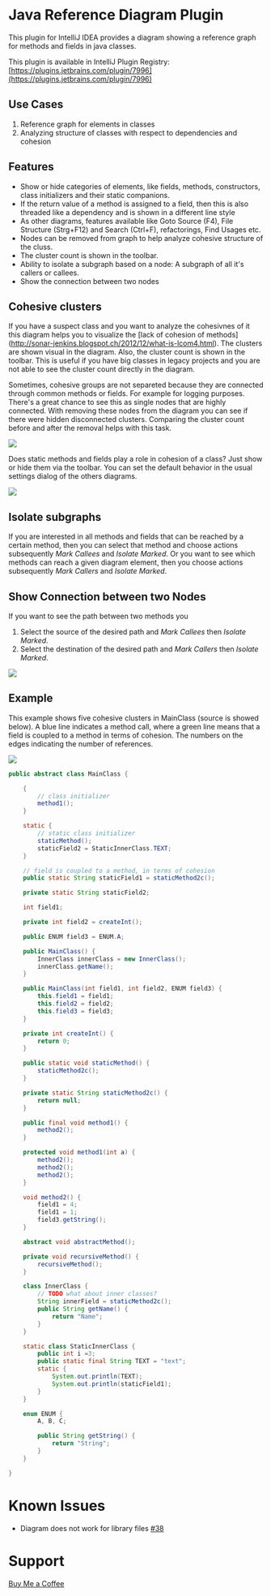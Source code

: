 # Java Reference Diagram Plugin

This plugin for IntelliJ IDEA provides a diagram showing a reference graph for methods and fields in java classes.

This plugin is available in IntelliJ Plugin Registry: [https://plugins.jetbrains.com/plugin/7996](https://plugins.jetbrains.com/plugin/7996)

## Use Cases
1. Reference graph for elements in classes
2. Analyzing structure of classes with respect to dependencies and cohesion

## Features
- Show or hide categories of elements, like fields, methods, constructors, class initializers and their static companions.
- If the return value of a method is assigned to a field, then this is also threaded like a dependency and is shown in a different line style
- As other diagrams, features available like Goto Source (F4), File Structure (Strg+F12) and Search (Ctrl+F), refactorings, Find Usages etc.
- Nodes can be removed from graph to help analyze cohesive structure of the cluss.  
- The cluster count is shown in the toolbar. 
- Ability to isolate a subgraph based on a node: A subgraph of all it's callers or callees.
- Show the connection between two nodes

## Cohesive clusters
If you have a suspect class and you want to analyze the cohesivnes of it this diagram helps you to visualize the [lack of cohesion of methods]
(http://sonar-jenkins.blogspot.ch/2012/12/what-is-lcom4.html). The clusters are shown visual in the diagram. Also, the cluster count is shown
in the toolbar. This is useful if you have big classes in legacy projects and you are not able to see the cluster count directly in the
diagram.

Sometimes, cohesive groups are not separeted because they are connected through common methods or fields. For example for logging purposes.
There's a great chance to see this as single nodes that are highly connected. With removing these nodes from the diagram you can see if there
were hidden disconnected clusters. Comparing the cluster count before and after the removal helps with this task.

![](https://raw.githubusercontent.com/stefku/intellij-reference-diagram/develop/doc/Example_show_cluster_count.png)
   
Does static methods and fields play a role in cohesion of a class? Just show or hide them via the toolbar. You can set the default behavior
in the usual settings dialog of the others diagrams.

![](https://raw.githubusercontent.com/stefku/intellij-reference-diagram/develop/doc/settings_default_categories.png)

## Isolate subgraphs
If you are interested in all methods and fields that can be reached by a certain method, then you can select that method and choose actions 
subsequently _Mark Callees_ and _Isolate Marked_. Or you want to see which methods can reach a given diagram element, then you choose actions
subsequently _Mark Callers_ and _Isolate Marked_.

## Show Connection between two Nodes
If you want to see the path between two methods you
1. Select the source of the desired path and _Mark Callees_ then _Isolate Marked_.
2. Select the destination of the desired path and _Mark Callers_ then _Isolate Marked_.
 
![](https://raw.githubusercontent.com/stefku/intellij-reference-diagram/develop/doc/show_path_between_nodes.gif)

## Example

This example shows five cohesive clusters in MainClass (source is showed below). 
A blue line indicates a method call, where a green line means that a field is coupled to a method in terms of cohesion.
The numbers on the edges indicating the number of references.

![](https://raw.githubusercontent.com/stefku/intellij-reference-diagram/develop/doc/ExampleDiagram_ch.docksnet.app.MainClass.png)

```java
public abstract class MainClass {

    {
        // class initializer
        method1();
    }

    static {
        // static class initializer
        staticMethod();
        staticField2 = StaticInnerClass.TEXT;
    }

    // field is coupled to a method, in terms of cohesion
    public static String staticField1 = staticMethod2c();

    private static String staticField2;

    int field1;

    private int field2 = createInt();

    public ENUM field3 = ENUM.A;

    public MainClass() {
        InnerClass innerClass = new InnerClass();
        innerClass.getName();
    }

    public MainClass(int field1, int field2, ENUM field3) {
        this.field1 = field1;
        this.field2 = field2;
        this.field3 = field3;
    }

    private int createInt() {
        return 0;
    }

    public static void staticMethod() {
        staticMethod2c();
    }

    private static String staticMethod2c() {
        return null;
    }

    public final void method1() {
        method2();
    }

    protected void method1(int a) {
        method2();
        method2();
        method2();
    }

    void method2() {
        field1 = 4;
        field1 = 1;
        field3.getString();
    }

    abstract void abstractMethod();

    private void recursiveMethod() {
        recursiveMethod();
    }

    class InnerClass {
        // TODO what about inner classes?
        String innerField = staticMethod2c();
        public String getName() {
            return "Name";
        }
    }

    static class StaticInnerClass {
        public int i =3;
        public static final String TEXT = "text";
        static {
            System.out.println(TEXT);
            System.out.println(staticField1);
        }
    }

    enum ENUM {
        A, B, C;

        public String getString() {
            return "String";
        }
    }

}
```
# Known Issues
- Diagram does not work for library files [#38](https://github.com/Stefku/intellij-reference-diagram/issues/38)

# Support
[Buy Me a Coffee](https://ko-fi.com/H2H3DOZZ)
